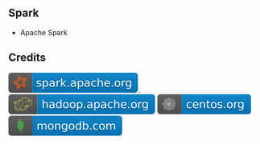 Spark
-----

- Apache Spark

Credits
-------
[![image](
https://github.com/RajaniCode/S/blob/main/Badges/spark.apache.org.svg?raw=true)](https://spark.apache.org). 
[![image](
https://github.com/RajaniCode/S/blob/main/Badges/hadoop.apache.org.svg?raw=true)](https://hadoop.apache.org) 
[![image](
https://github.com/RajaniCode/S/blob/main/Badges/centos.org.svg?raw=true)](https://centos.org)
[![image](
https://github.com/RajaniCode/S/blob/main/Badges/mongodb.com.svg?raw=true)](https://hadoop.apache.org)

